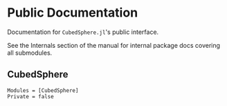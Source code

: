 # Public Documentation

Documentation for `CubedSphere.jl`'s public interface.

See the Internals section of the manual for internal package docs covering all submodules.

## CubedSphere

```@autodocs
Modules = [CubedSphere]
Private = false
```
